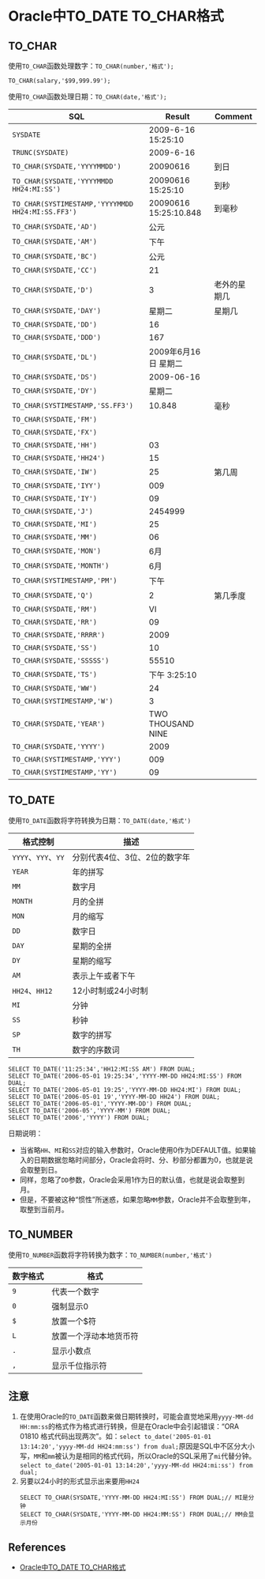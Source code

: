 # Oracle中TO_DATE TO_CHAR格式

## TO_CHAR
使用`TO_CHAR`函数处理数字：`TO_CHAR(number,'格式');`

`TO_CHAR(salary,'$99,999.99');`

使用`TO_CHAR`函数处理日期：`TO_CHAR(date,'格式');` 

SQL | Result | Comment 
------|----|----
`SYSDATE` | 2009-6-16 15:25:10 | 　
`TRUNC(SYSDATE)` | 2009-6-16 | 　
`TO_CHAR(SYSDATE,'YYYYMMDD')` | 20090616 | 到日
`TO_CHAR(SYSDATE,'YYYYMMDD HH24:MI:SS')` | 20090616 15:25:10 | 到秒
`TO_CHAR(SYSTIMESTAMP,'YYYYMMDD HH24:MI:SS.FF3')` | 20090616 15:25:10.848 | 到毫秒
`TO_CHAR(SYSDATE,'AD')` | 公元 | 　
`TO_CHAR(SYSDATE,'AM')` | 下午 | 　
`TO_CHAR(SYSDATE,'BC')` | 公元 | 　
`TO_CHAR(SYSDATE,'CC')` | 21 | 　
`TO_CHAR(SYSDATE,'D')` | 3 | 老外的星期几
`TO_CHAR(SYSDATE,'DAY')` | 星期二 | 星期几
`TO_CHAR(SYSDATE,'DD')` | 16 | 　
`TO_CHAR(SYSDATE,'DDD')` | 167 | 　
`TO_CHAR(SYSDATE,'DL')` | 2009年6月16日 星期二 | 　
`TO_CHAR(SYSDATE,'DS')` | 2009-06-16 | 　
`TO_CHAR(SYSDATE,'DY')` | 星期二 | 　
`TO_CHAR(SYSTIMESTAMP,'SS.FF3')` | 10.848 | 毫秒
`TO_CHAR(SYSDATE,'FM')` | 　 | 　
`TO_CHAR(SYSDATE,'FX')` | 　 | 　
`TO_CHAR(SYSDATE,'HH')` | 03 | 　
`TO_CHAR(SYSDATE,'HH24')` | 15 | 　
`TO_CHAR(SYSDATE,'IW')` | 25 | 第几周
`TO_CHAR(SYSDATE,'IYY')` | 009 | 　
`TO_CHAR(SYSDATE,'IY')` | 09 | 　
`TO_CHAR(SYSDATE,'J')` | 2454999 | 　
`TO_CHAR(SYSDATE,'MI')` | 25 | 　
`TO_CHAR(SYSDATE,'MM')` | 06 | 　
`TO_CHAR(SYSDATE,'MON')` | 6月  | 　
`TO_CHAR(SYSDATE,'MONTH')` | 6月  | 　
`TO_CHAR(SYSTIMESTAMP,'PM')` | 下午 | 　
`TO_CHAR(SYSDATE,'Q')` | 2 | 第几季度
`TO_CHAR(SYSDATE,'RM')` | VI   | 　
`TO_CHAR(SYSDATE,'RR')` | 09 | 　
`TO_CHAR(SYSDATE,'RRRR')` | 2009 | 　
`TO_CHAR(SYSDATE,'SS')` | 10 | 　
`TO_CHAR(SYSDATE,'SSSSS')` | 55510 | 　
`TO_CHAR(SYSDATE,'TS')` | 下午 3:25:10 | 　
`TO_CHAR(SYSDATE,'WW')` | 24 | 　
`TO_CHAR(SYSTIMESTAMP,'W')` | 3 | 　
`TO_CHAR(SYSDATE,'YEAR')` | TWO THOUSAND NINE | 　
`TO_CHAR(SYSDATE,'YYYY')` | 2009 | 　
`TO_CHAR(SYSTIMESTAMP,'YYY')` | 009 | 　
`TO_CHAR(SYSTIMESTAMP,'YY')` | 09

## TO_DATE
使用`TO_DATE`函数将字符转换为日期：`TO_DATE(date,'格式')`

格式控制 | 描述
----|----
`YYYY`、`YYY`、`YY` | 分别代表4位、3位、2位的数字年
`YEAR` | 年的拼写
`MM` | 数字月
`MONTH` | 月的全拼
`MON` | 月的缩写
`DD` | 数字日
`DAY` | 星期的全拼
`DY` | 星期的缩写
`AM` | 表示上午或者下午
`HH24`、`HH12` | 12小时制或24小时制
`MI` | 分钟
`SS` | 秒钟
`SP` | 数字的拼写
`TH` | 数字的序数词

```
SELECT TO_DATE('11:25:34','HH12:MI:SS AM') FROM DUAL;
SELECT TO_DATE('2006-05-01 19:25:34','YYYY-MM-DD HH24:MI:SS') FROM DUAL;
SELECT TO_DATE('2006-05-01 19:25','YYYY-MM-DD HH24:MI') FROM DUAL;
SELECT TO_DATE('2006-05-01 19','YYYY-MM-DD HH24') FROM DUAL;
SELECT TO_DATE('2006-05-01','YYYY-MM-DD') FROM DUAL;
SELECT TO_DATE('2006-05','YYYY-MM') FROM DUAL;
SELECT TO_DATE('2006','YYYY') FROM DUAL;
```

日期说明：
- 当省略`HH`、`MI`和`SS`对应的输入参数时，Oracle使用0作为DEFAULT值。如果输入的日期数据忽略时间部分，Oracle会将时、分、秒部分都置为0，也就是说会取整到日。
- 同样，忽略了`DD`参数，Oracle会采用1作为日的默认值，也就是说会取整到月。
- 但是，不要被这种“惯性”所迷惑，如果忽略`MM`参数，Oracle并不会取整到年，取整到当前月。

## TO_NUMBER
使用`TO_NUMBER`函数将字符转换为数字：`TO_NUMBER(number,'格式')`

数字格式 | 格式
----|----
`9` | 代表一个数字
`0` | 强制显示0
`$` | 放置一个$符
`L` | 放置一个浮动本地货币符
`.` | 显示小数点
`,` | 显示千位指示符

## 注意
1. 在使用Oracle的`TO_DATE`函数来做日期转换时，可能会直觉地采用`yyyy-MM-dd HH:mm:ss`的格式作为格式进行转换，但是在Oracle中会引起错误：“ORA 01810 格式代码出现两次”。如：`select to_date('2005-01-01 13:14:20','yyyy-MM-dd HH24:mm:ss') from dual;`原因是SQL中不区分大小写，`MM`和`mm`被认为是相同的格式代码，所以Oracle的SQL采用了`mi`代替分钟。`select to_date('2005-01-01 13:14:20','yyyy-MM-dd HH24:mi:ss') from dual;`
2. 另要以24小时的形式显示出来要用`HH24`
	```
	SELECT TO_CHAR(SYSDATE,'YYYY-MM-DD HH24:MI:SS') FROM DUAL;// MI是分钟
	SELECT TO_CHAR(SYSDATE,'YYYY-MM-DD HH24:MM:SS') FROM DUAL;// MM会显示月份
	```

## References
- [Oracle中TO_DATE TO_CHAR格式](https://blog.csdn.net/delphi308/article/details/25654455)